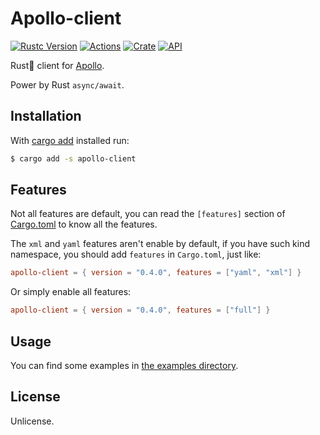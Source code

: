 # Apollo-client

[![Rustc Version](https://img.shields.io/badge/rustc-1.39+-lightgray.svg)](https://blog.rust-lang.org/2019/11/07/Rust-1.39.0.html)
[![Actions](https://github.com/jmjoy/apollo-client/workflows/Rust/badge.svg)](https://github.com/jmjoy/apollo-client/actions?query=workflow%3ARust)
[![Crate](https://img.shields.io/crates/v/apollo-client.svg)](https://crates.io/crates/apollo-client)
[![API](https://docs.rs/apollo-client/badge.svg)](https://docs.rs/apollo-client)

Rust🦀 client for [Apollo](https://github.com/ctripcorp/apollo).

Power by Rust `async/await`.

## Installation

With [cargo add](https://github.com/killercup/cargo-edit) installed run:

```sh
$ cargo add -s apollo-client
```

## Features

Not all features are default, you can read the `[features]` section of [Cargo.toml](https://github.com/jmjoy/apollo-client/blob/master/Cargo.toml) to know all the features.

The `xml` and `yaml` features aren't enable by default, if you have such kind namespace, you should add 
`features` in `Cargo.toml`, just like:

```toml
apollo-client = { version = "0.4.0", features = ["yaml", "xml"] }
```

Or simply enable all features:

```toml
apollo-client = { version = "0.4.0", features = ["full"] }
```

## Usage

You can find some examples in [the examples directory](https://github.com/jmjoy/apollo-client/tree/master/examples).

## License

Unlicense.

